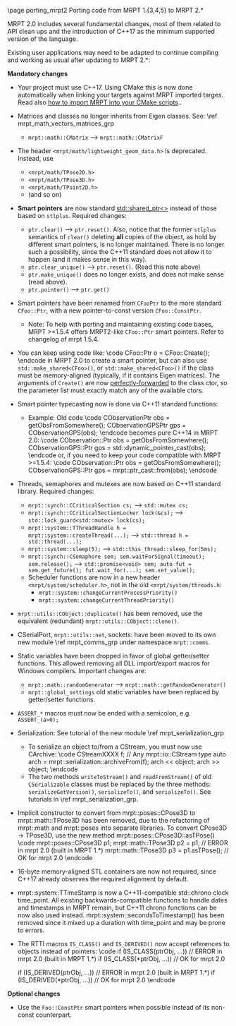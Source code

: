 \page porting_mrpt2 Porting code from MRPT 1.{3,4,5} to MRPT 2.*

MRPT 2.0 includes several fundamental changes, most of them related to API
clean ups and the introduction of C++17 as the minimum supported version of
the language.

Existing user applications may need to be adapted to continue compiling and
working as usual after updating to MRPT 2.*:

**Mandatory changes**
 - Your project must use C++17. Using CMake this is now done automatically when linking your targets against MRPT imported targes. Read also [how to import MRPT into your CMake scripts](mrpt_from_cmake.html)..

 - Matrices and classes no longer inherits from Eigen classes. See: \ref mrpt_math_vectors_matrices_grp
    - `mrpt::math::CMatrix` -->  `mrpt::math::CMatrixF`

 - The header `<mrpt/math/lightweight_geom_data.h>` is deprecated. Instead, use
   - `<mrpt/math/TPose2D.h>`
   - `<mrpt/math/TPose3D.h>`
   - `<mrpt/math/TPoint2D.h>`
   -  (and so on)

 - **Smart pointers** are now standard [std::shared_ptr<>](http://en.cppreference.com/w/cpp/memory/shared_ptr) instead of those based on `stlplus`. Required changes:
    - `ptr.clear()`  --> `ptr.reset()`. Also, notice that the former `stlplus` semantics of `clear()` deleting **all** copies
of the object, as hold by different smart pointers, is no longer maintained. There is no longer such a possibility, since the
C++11 standard does not allow it to happen (and it makes sense in this way).
    - `ptr.clear_unique()` --> `ptr.reset()`. (Read this note above)
    - `ptr.make_unique()` does no longer exists, and does not make sense (read above).
    - `ptr.pointer()` --> `ptr.get()`
 - Smart pointers have been renamed from `CFooPtr` to the more standard `CFoo::Ptr`, with a new pointer-to-const version `CFoo::ConstPtr`.
   - Note: To help with porting and maintaining existing code bases, MRPT >=1.5.4 offers MRPT2-like `CFoo::Ptr` smart pointers. Refer to changelog of mrpt 1.5.4.
 - You can keep using code like:
   \code
   CFoo::Ptr o = CFoo::Create();
   \endcode
   in MRPT 2.0 to create a smart pointer, but can also use `std::make_shared<CFoo>()`, or `std::make_shared<CFoo>()` if the
class must be memory-aligned (typically, if it contains Eigen matrices). The arguments of `Create()` are now [perfectly-forwarded](http://en.cppreference.com/w/cpp/utility/forward) to
the class ctor, so the parameter list must exactly match any of the available ctors.
 - Smart pointer typecasting now is done via C++11 standard functions:
    - Example: Old code
       \code
       CObservationPtr obs = getObsFromSomewhere();
       CObservationGPSPtr gps = CObservationGPS(obs);
       \endcode
      becomes pure C++14 in MRPT 2.0:
       \code
       CObservation::Ptr obs = getObsFromSomewhere();
       CObservationGPS::Ptr gps = std::dynamic_pointer_cast<CObservationGPS>(obs);
       \endcode
      or, if you need to keep your code compatible with MRPT >=1.5.4:
       \code
       CObservation::Ptr obs = getObsFromSomewhere();
       CObservationGPS::Ptr gps = mrpt::ptr_cast<CObservationGPS>::from(obs);
       \endcode

 - Threads, semaphores and mutexes are now based on C++11 standard library.
Required changes:
   - `mrpt::synch::CCriticalSection cs;` --> `std::mutex cs;`
   - `mrpt::synch::CCriticalSectionLocker lock(&cs);` --> `std::lock_guard<std::mutex> lock(cs);`
   - `mrpt::system::TThreadHandle h = mrpt::system::createThread(...);` --> `std::thread h = std::thread(...);`
   - `mrpt::system::sleep(5);` --> `std::this_thread::sleep_for(5ms);`
   - `mrpt::synch::CSemaphore sem; sem.waitForSignal(timeout); sem.release();` --> `std::promise<void> sem; auto fut = sem.get_future(); fut.wait_for(...); sem.set_value();`
   - Scheduler functions are now in a new header `<mrpt/system/scheduler.h>`, not in the old `<mrpt/system/threads.h`:
     - `mrpt::system::changeCurrentProcessPriority()`
     - `mrpt::system::changeCurrentThreadPriority()`

 - `mrpt::utils::CObject::duplicate()` has been removed, use the equivalent (redundant) `mrpt::utils::CObject::clone()`.

 - CSerialPort, `mrpt::utils::net`, sockets: have been moved to its own new module \ref mrpt_comms_grp under namespace `mrpt::comms`.

 - Static variables have been dropped in favor of global getter/setter functions. This allowed removing all DLL import/export macros
for Windows compilers. Important changes are:
   - `mrpt::math::randomGenerator` --> `mrpt::math::getRandomGenerator()`
   - `mrpt::global_settings` old static variables have been replaced by getter/setter functions.

 - `ASSERT_*` macros must now be ended with a semicolon, e.g. `ASSERT_(a>0);`

 - Serialization: See tutorial of the new module \ref mrpt_serialization_grp
   - To serialize an object to/from a CStream, you must now use CArchive:
       \code
         CStreamXXXX f;  // Any mrpt::io::CStream type
         auto arch = mrpt::serialization::archiveFrom(f);
         arch << object;
         arch >> object;
       \endcode
   - The two methods `writeToStream()` and `readFromStream()` of old `CSerializable` classes must be replaced by the three methods:
`serializeGetVersion()`, `serializeTo()`, and `serializeTo()`. See tutorials in \ref mrpt_serialization_grp.

 - Implicit constructor to convert from mrpt::poses::CPose3D to mrpt::math::TPose3D has been removed, due to the refactoring
of mrpt::math and mrpt::poses into separate libraries. To convert CPose3D -> TPose3D, use the new method mrpt::poses::CPose3D::asTPose()
   \code
   mrpt::poses::CPose3D p1;
   mrpt::math::TPose3D p2 = p1;  // ERROR in mrpt 2.0 (built in MRPT 1.*)
   mrpt::math::TPose3D p3 = p1.asTPose(); // OK for mrpt 2.0
   \endcode

 - 16-byte memory-aligned STL containers are now not required, since C++17 already observes the required alignment by default.

 - mrpt::system::TTimeStamp is now a C++11-compatible std::chrono clock
time_point. All existing backwards-compatible functions to handle dates and
timestamps in MRPT remain, but C++11 chrono functions can be now also used
instead. mrpt::system::secondsToTimestamp() has been removed since it mixed
up a duration with time_point and may be prone to errors.

 - The RTTI macros `IS_CLASS()` and `IS_DERIVED()` now accept references to objects instead of pointers:
   \code
   if (IS_CLASS(ptrObj, ...)) // ERROR in mrpt 2.0 (built in MRPT 1.*)
   if (IS_CLASS(*ptrObj, ...)) // OK for mrpt 2.0

   if (IS_DERIVED(ptrObj, ...)) // ERROR in mrpt 2.0 (built in MRPT 1.*)
   if (IS_DERIVED(*ptrObj, ...)) // OK for mrpt 2.0
   \endcode

**Optional changes**
  - Use the `Foo::ConstPtr` smart pointers when possible instead of its non-const counterpart.
